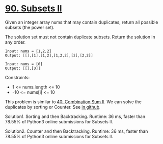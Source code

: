 # [90. Subsets II](https://leetcode.com/problems/subsets-ii/)

Given an integer array nums that may contain duplicates, return all possible subsets (the power set).

The solution set must not contain duplicate subsets. Return the solution in any order.

```
Input: nums = [1,2,2]
Output: [[],[1],[1,2],[1,2,2],[2],[2,2]]

Input: nums = [0]
Output: [[],[0]]
```

Constraints:

- 1 <= nums.length <= 10
- -10 <= nums[i] <= 10

This problem is similar to [40. Combination Sum II](https://leetcode.com/problems/combination-sum-ii/). We can solve the duplicates by sorting or Counter. See [in github](https://github.com/sunshot/LeetCode/tree/main/40.%20Combination%20Sum%20II).

Solution1. Sorting and then Backtracking. Runtime: 36 ms, faster than 78.55% of Python3 online submissions for Subsets II.

Solution2. Counter and then Backtracking. Runtime: 36 ms, faster than 78.55% of Python3 online submissions for Subsets II.
